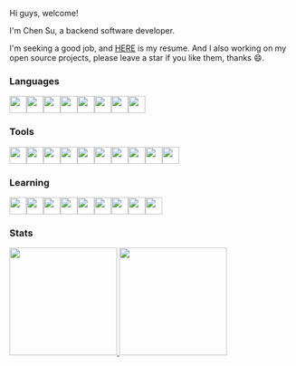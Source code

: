 Hi guys, welcome!

I'm Chen Su, a backend software developer.

I'm seeking a good job, and [HERE](https://github.com/ghosind/resume) is my resume. And I also working on my open source projects, please leave a star if you like them, thanks :smile:.

### Languages

<code><img width="30" src="https://cdn.jsdelivr.net/gh/devicons/devicon/icons/c/c-original.svg" /><img width="30" src="https://cdn.jsdelivr.net/gh/devicons/devicon/icons/go/go-original.svg" /><img width="30" src="https://cdn.jsdelivr.net/gh/devicons/devicon/icons/typescript/typescript-original.svg" /><img width="30" src="https://cdn.jsdelivr.net/gh/devicons/devicon/icons/javascript/javascript-original.svg" /><img width="30" src="https://cdn.jsdelivr.net/gh/devicons/devicon/icons/bash/bash-original.svg" /><img width="30" src="https://cdn.jsdelivr.net/gh/devicons/devicon/icons/java/java-original.svg" /><img width="30" src="https://cdn.jsdelivr.net/gh/devicons/devicon/icons/csharp/csharp-original.svg" /><img width="30" src="https://cdn.jsdelivr.net/gh/devicons/devicon/icons/latex/latex-original.svg" /></code>

### Tools

<code><img width="30" src="https://cdn.jsdelivr.net/gh/devicons/devicon/icons/linux/linux-original.svg" /><img width="30" src="https://cdn.jsdelivr.net/gh/devicons/devicon/icons/mysql/mysql-original.svg" /><img width="30" src="https://cdn.jsdelivr.net/gh/devicons/devicon/icons/mongodb/mongodb-plain.svg" /><img width="30" src="https://cdn.jsdelivr.net/gh/devicons/devicon/icons/docker/docker-original.svg" /><img width="30" src="https://cdn.jsdelivr.net/gh/devicons/devicon/icons/redis/redis-original.svg" /><img width="30" src="https://cdn.jsdelivr.net/gh/devicons/devicon/icons/nginx/nginx-original.svg" /><img width="30" src="https://cdn.jsdelivr.net/gh/devicons/devicon/icons/nodejs/nodejs-original.svg" /><img width="30" src="https://cdn.jsdelivr.net/gh/devicons/devicon/icons/amazonwebservices/amazonwebservices-original.svg" /><img width="30" src="https://cdn.jsdelivr.net/gh/devicons/devicon/icons/git/git-original.svg" /><img width="30" src="https://cdn.jsdelivr.net/gh/devicons/devicon/icons/react/react-original.svg" /></code>

### Learning

<code><img width="30" src="https://cdn.jsdelivr.net/gh/devicons/devicon/icons/cplusplus/cplusplus-plain.svg" /><img width="30" src="https://cdn.jsdelivr.net/gh/devicons/devicon/icons/kubernetes/kubernetes-plain.svg" /><img width="30" src="https://cdn.jsdelivr.net/gh/devicons/devicon/icons/rust/rust-plain.svg" /><img width="30" src="https://cdn.jsdelivr.net/gh/devicons/devicon/icons/dart/dart-original.svg" /><img width="30" src="https://cdn.jsdelivr.net/gh/devicons/devicon/icons/android/android-original.svg" /><img width="30" src="https://cdn.jsdelivr.net/gh/devicons/devicon/icons/electron/electron-original.svg" /><img width="30" src="https://cdn.jsdelivr.net/gh/devicons/devicon/icons/flutter/flutter-original.svg" /><img width="30" src="https://cdn.jsdelivr.net/gh/devicons/devicon/icons/godot/godot-original.svg" /><img width="30" src="https://cdn.jsdelivr.net/gh/devicons/devicon/icons/vuejs/vuejs-original.svg" /></code>

### Stats

<a href="https://github.com/ghosind">
<img height="190" src="https://github-readme-stats-psi-amber.vercel.app/api?username=ghosind&count_private=true&show_icons=true&include_all_commits=true" />
</a>
<a href="https://github.com/ghosind">
<img height="190" src="https://github-readme-stats-psi-amber.vercel.app/api/top-langs/?username=ghosind&layout=compact&langs_count=8" />
</a>

<!-- [![trophies](https://github-profile-trophy.vercel.app/?username=ghosind&column=7)](https://github.com/ghosind) -->

<!-- [![ghosind's wakatime stats](https://github-readme-stats.vercel.app/api/wakatime?username=ghosind&layout=compact)](https://github.com/ghosind) -->
